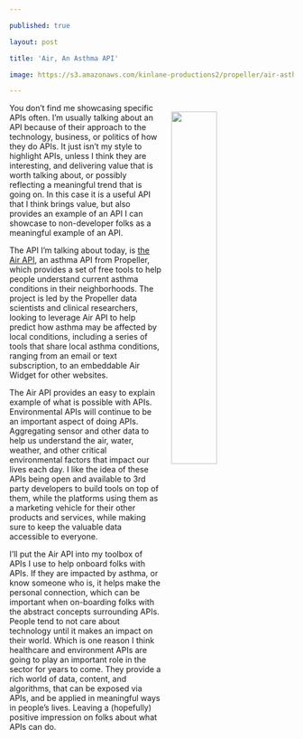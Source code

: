---
published: true
layout: post
title: 'Air, An Asthma API'
image: https://s3.amazonaws.com/kinlane-productions2/propeller/air-asthma-api-text-phone-aa3.png
---

<p><img src="https://s3.amazonaws.com/kinlane-productions2/propeller/air-asthma-api-text-phone-aa3.png" align="right" width="40%" style="padding: 15px;" />
<p>You don’t find me showcasing specific APIs often. I’m usually talking about an API because of their approach to the technology, business, or politics of how they do APIs. It just isn’t my style to highlight APIs, unless I think they are interesting, and delivering value that is worth talking about, or possibly reflecting a meaningful trend that is going on. In this case it is a useful API that I think brings value, but also provides an example of an API I can showcase to non-developer folks as a meaningful example of an API.

<p>The API I’m talking about today, is <a href="https://www.propellerhealth.com/air-by-propeller/">the Air API</a>, an asthma API from Propeller, which provides a set of free tools to help people understand current asthma conditions in their neighborhoods. The project is led by the Propeller data scientists and clinical researchers, looking to leverage Air API to help predict how asthma may be affected by local conditions, including a series of tools that share local asthma conditions, ranging from an email or text subscription, to an embeddable Air Widget for other websites.

<p>The Air API provides an easy to explain example of what is possible with APIs. Environmental APIs will continue to be an important aspect of doing APIs. Aggregating sensor and other data to help us understand the air, water, weather, and other critical environmental factors that impact our lives each day. I like the idea of these APIs being open and available to 3rd party developers to build tools on top of them, while the platforms using them as a marketing vehicle for their other products and services, while making sure to keep the valuable data accessible to everyone.

<p>I’ll put the Air API into my toolbox of APIs I use to help onboard folks with APIs. If they are impacted by asthma, or know someone who is, it helps make the personal connection, which can be important when on-boarding folks with the abstract concepts surrounding APIs. People tend to not care about technology until it makes an impact on their world. Which is one reason I think healthcare and environment APIs are going to play an important role in the sector for years to come. They provide a rich world of data, content, and algorithms, that can be exposed via APIs, and be applied in meaningful ways in people’s lives. Leaving a (hopefully) positive impression on folks about what APIs can do.


